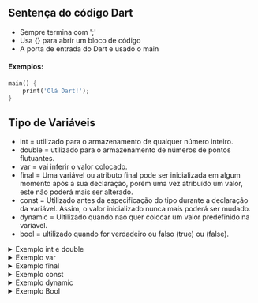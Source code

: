 ## Sentença do código Dart
- Sempre termina com ';'
- Usa {} para abrir um bloco de código
- A porta de entrada do Dart e usado o main
#### Exemplos:
```dart 
main() {
    print('Olá Dart!');
}
```
## Tipo de Variáveis
- int =  utilizado para o armazenamento de qualquer número inteiro.
- double = utilizado para o armazenamento de números de pontos flutuantes. 
- var = vai inferir o valor colocado.
- final = Uma variável ou atributo final pode ser inicializada em algum momento após a sua declaração, porém uma vez atribuído um valor, este não poderá mais ser alterado.
- const = Utilizado antes da especificação do tipo durante a declaração da variável. Assim, o valor inicializado nunca mais poderá ser mudado.
- dynamic = Ultilizado quando nao quer colocar um valor predefinido na variavel.
- bool  = ultilizado quando for verdadeiro ou falso (true) ou (false).


<details>
    <summary>Exemplo int e double</summary>

```dart
main() {
/* "tipo da variavel" int "nome da variável" a = "valor" 2; */
    int a = 2;
/* "tipo da variavel"  double "nome da variável" b = "valor" 3.1415; */
    double b = 3.1415;
}
```
</details>
<details>
    <summary>Exemplo var</summary>

```dart
main() {
    var n1 = 2;
    var n2 = 5.465;
    /*"aspas" duplas ou 'aspas' simples sao para tipo string (texto)*/
    var result = "resultado é: ";
    print(result + (n1 + n2).toString());
    /*.toString retorna o resultado da soma em String.*/
    print(n1.runtimeType); 
    /*.runtimeType diz qual é o tipo da variavel.*/
}
```
</details>
<details>
    <summary> Exemplo final </summary>

```dart
import 'dart:io';
main() {
  final pi = 3.1415; //final é usado quando nao tem alteração na variável
  print('Qual o valor de raio: ');
  // ou pode usar stdout.write("Qual o valor de raio: ") para nao haver quebra da linha.
  var digite = stdin.readLineSync()!; // cria um input para dar valor a variavel
  final double raio = double.parse(digite); // Faz a leitura do String para Double
  print("O Resultado é: " + (pi * raio).toString());
  print(digite);
  print(pi);
}
```
</details>

<details>
    <summary>Exemplo const</summary>

```dart 
main() {
    const userName = 'Felipe';
    print(userName);
    userName = 'Richard';
    // vai da erro devido a variavel username ter recebido const e ja ter valor definido e nao pode receber um novo valor.
}
```
</details>    
<details>
    <summary>Exemplo dynamic</summary>

```dart
main() {
    dynamic x = "Felipe";
    print(x);
    x = 123;
    print(x);
    x = 5.45;
    print(x);
    x = false;
    print(x);
}
``` 
</details>
<details>
    <summary>Exemplo Bool</summary>

```dart
    main() {
        bool estouComMeuCelular = true;
        bool pcQuebrado = false;
        print(estouComMeuCelular || pcQuebrado);
        //retorna true devido a || ser "ou" nesse caso retorna verdadeiro se tiver uma variavel verdadeira.
        print(estouComMeuCelular && pcQuebrado);
        //retorna false devido a && ser "e" nesse caso retorna verdaderio se os dois estiver verdadeiro. 
    }
```


## Atualização na entrada do usuário no Dart
- Nas novas versões do Dart, ao salvar valores feitos via Input pelo usuário do código, é necessário utilizar uma exclamação lá no final do método que faz a leitura do que foi digitado pelo usuário.É preciso que fique assim:
```dart
import 'dart:io';
main() {
  String teste = stdin.readLineSync()!;
  print(teste);
}
```
- Essa exclamação acontece por causa das regras do Null Safety no Dart/Flutter que foram inseridas nas novas versões e a exclamação indica ao Dart que o valor vai ser diferente de nulo, ou seja, ela garante que existirá um valor para ser salvo.
